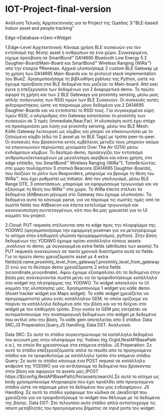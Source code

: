 # IOT-Project-final-version

Ανάλυση Τελικής Αρχιτεκτονικής για το Project της Ομάδας 3:"BLE-based Indoor asset and people tracking"

Edge->Database->Gem->Widget

1.Edge-Level Αρχιτεκτονική: Κάναμε χρήση BLE συσκευών για τον εντοπισμό της θέσης asset ή ανθρώπων σε ένα χώρο. Συγκεκριμένα, είχαμε πρόσβαση σε SmartBond™ DA14695 Bluetooth Low Energy 5.2 Daughter-Board/Main-Board και SmartBond™ Wireless Ranging (WiRa™) από την εταιρία ®Renesas.
Αρχικά υλοποιήσαμε 2 custom BLE Gateway με τη χρήση των DA14695 Main-Boards και το protocol stack implementation του BlueZ. Χρησιμοποιήσαμε τη βιβλιοθήκη pybluez της Python, ώστε να έχουμε πρόσβαση στα BLE δεδομένα που μαζεύει το Main-board. Από εκεί έγινε η επεξεργασία των δεδομένων για 2 διαφορετικά demo. 
Το πρώτο αφορά τη χρήση και των 2 BLE Gateways για proximity sensing, μέσω μιας απλής ανάγνωσης των RSSI τιμών των BLE Συσκευών. Οι συσκευές αυτές φιλτραριστηκαν, ώστε να παίρνουμε μόνο δεδομένα για 2 DA14695 Daughter-Boards και να εντοπιστεί το RSSI τους. Για συγκεκριμένα εύρη τιμών RSSI, ο αλγόριθμος στο Gateway κατατάσσει το proximity των συσκευών σε 3 τιμές (Immediate,Near,Far). Η υλοποίηση αυτή έχει στόχο να προσομοιάσει μια λύση για proximity sensing, μέσω του BLE Mesh. Kάθε Gateway λειτουργεί ως κόμβος και μπορεί να επικοινωνήσει με το ζητούμενο κόμβο (εδώ τα 2 asset με τα BLE Tags) με τρόπο peer-to-peer. Οι συσκευές που βρίσκονται εκτός εμβέλειας μεταξύ τους μπορούν ακόμα να επικοινωνούν περνώντας μηνύματα Over The Air (OTA) μέσω ενδιάμεσων κόμβων.
Το δεύτερο demo, προσεγγίζει τον εντοπισμό ανθρώπων/αντικειμένων με μεγαλύτερη ακρίβεια και κάνει χρήση, στο edge επίπεδο, του SmartBond™ Wireless Ranging (WiRa™). Τοποθετώντας στο χώρο τουλάχιστον 3 στατικά Beacons (DA14695 Daughter-Boards), που παίζουν το ρόλο των Responders, μπορούμε να βρούμε τη θέση του WiRa™, που έχει ρυθμιστεί ως Initiator. Από τον υπολογισμό, μέσω BLE Range DTE, 3 αποστάσεων, μπορούμε να εφαρμόσουμε τριγωνισμό και να εξάγουμε τη θέση του WiRa™ στο χώρο. Το WiRa έπειτα στέλνει τα δεδομένα (AltBeacon μήνυμα) στο Gateway που έχουμε υλοποιήσει. Τα δεδομένα αυτά τα κάνουμε parse, για να πάρουμε τις σωστές τιμές από τα σωστά fields του AltBeacon και έπειτα εκτελούμε τριγωνισμό και κανονικοποίηση συντεταγμένων, κάτι που θα μας χρειαστεί για το UI κομμάτι του project.

2.Cloud: PUT requests στέλνονται απο το edge προς την πλαρφόρμα της YODIWO (xρησιμοποιήσαμε την εφαρμογή postman για να μετατρέψουμε το αίτημα στην επιθυμητή γλώσσα προγραμματισμού, python). Στην βάση δεδομένων της YODIWO έχουμε ορίσει κατάλληλα τύπους assets ,ανάλογα το demo, με συγκεκριμένα extra fields (attributes των assets).Τα PUT requests ανανεώνουν σε τακτά χρονικά διαστήματα αυτά τα fields. Για το πρώτο demo χρειαζόμαστε asset με 4 extra fields(id,name,proximity_level_from_gateway1,proximity_level_from_gateway2) ενώ για το δεύτερο demo χρειαζόμαστε 2 extra fields (xcoordinate,ycoordinate). Αφου έχουμε εξασφαλίσει ότι τα δεδομένα στην βάση μας ανανεώνονται σωστά μένει να τα τροφοδοτήσουμε κατάλληλα στα widget της πλατφόρμας της YODIWO.
Τα widget αποτελούν το UI κομμάτι της υλοποίησης μας. Χρησιμοποιούμε 1 widget για κάθε demo (Asset tracker widget και Maps widget). 
Το κάθε widget χρειάζεται να προγραμματιστεί μέσω ενός κατάλληλου GEM, το οποίο ορίζουμε να παίρνει τα κατάλληλα δεδομένα απο την βάση και να τα δείχνει στο widget με τον επιθυμητό τρόπο. Στην ουσία το GEM μας επιτρέπει να αυτοματοποιούμε την αναπαραγωγή δεδομένων στο widget με δεδομένα που αντλεί απο την βάση.
Το κάθε gem αποτελείται απο 5 στάδια: Data SRC,JS Preperation,Query,JS Handling, Data DST. Αναλυτικά:

Data SRC: Σε αυτό το στάδιο συγκεντρώνουμε τα κατάλληλα δεδομένα του account μας στην πλατφόρμα της Yodiwo (πχ OrgId,RestAPIBasePath κ.α.), τα οποία θα χρειαστούμε στα επόμενα στάδια.
JS Preperation: Σε αυτό το στάδιο επεξεργαζόμαστε απλά τα results απο το προηγούμενο στάδιο και τα τροφοδοτούμε με κατάλληλο τρόπο στο επόμενο στάδιο.
Query: Σε αυτό το στάδιο κάνουμε ένα POST request σε κατάλληλο endpoint της YODIWO για να αντλήσουμε τα δεδομένα που βρίσκονται στην βάση και αφορούν τα assets μας.(POST https://$(config.RestAPIBasePath)/fm/assets/search).Σε αυτό το αίτημα ως body χρησιμοποιούμε πληροφορία που έχει προέλθει απο προηγούμενα στάδια ώστε να πάρουμε μόνο τα δεδομένα που μας ενδιαφέρουν.
JS Handling: Σε αυτό το στάδιο γράφουμε τον κώδικα σε JavaScript που χρειάζεται για να τροφοδοτήσουμε το widget που θέλουμε με τα δεδομένα της βάσης.
Data DST: Στο τελευταίο αυτό στάδιο απλά αντιστοιχούμε τις return μεταβλητές του προηγούμενου βήματος σε input ports του widget.

